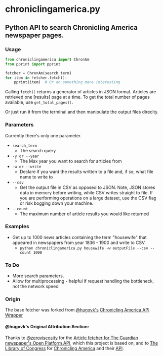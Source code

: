 chroniclingamerica.py
=====================

## Python API to search Chronicling America newspaper pages.

### Usage

```python
from chroniclingamerica import ChronAm
from pprint import pprint

fetcher = ChronAm(search_term)
for item in fetcher.fetch():
    pprint(item)  # Or do something more interesting
```

Calling `fetch()` returns a generator of articles in JSON format. Articles are retrieved one [results] page at a time. 
To get the total number of pages available, use `get_total_pages()`.

Or just run it from the terminal and then manipulate the output files direclty.

### Parameters

Currently there's only one parameter.

* `search_term`
  * The search query
* `-y or --year`
  * The Max year you want to search for articles from
* `-w or --write`
  * Declare if you want the results written to a file and, if so, what file name to write to
* `--csv`
  * Get the output file in CSV as opposed to JSON. Note, JSON stores data in memory before writing, while CSV writes straight to file. If you are performing operations on a large dataset, use the CSV flag or risk bogging down your machine.
* `--count`
  * The maximum number of article results you would like returned

### Examples

* Get up to 1000 news articles containing the term "housewife" that appeared in newspapers from year 1836 - 1900 and write to CSV.
  * `python chroniclingamerica.py housewife -w outputFile --csv --count 1000`

### To Do

* More search parameters.
* Allow for multiprocessing - helpful if request handling the bottleneck, not the network speed 

### Origin

The base fetcher was forked from [@hugovk's](https://github.com/hugovk) [Chronicling America API Wrapper](https://github.com/hugovk/chroniclingamerica.py)

#### @hugovk's Original Attribution Section:

Thanks to [@zeroviscosity](https://github.com/zeroviscosity/) for the
[Article fetcher for The Guardian newspaper's Open Platform API](https://github.com/zeroviscosity/guardian-article-fetcher),
which this project is based on, and to 
[The Library of Congress](http://www.loc.gov/) for [Chronicling America](http://chroniclingamerica.loc.gov/) and their 
[API](http://chroniclingamerica.loc.gov/about/api/).

